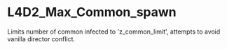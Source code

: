 # L4D2_Max_Common_spawn
Limits number of common infected to 'z_common_limit', attempts to avoid vanilla director conflict.
